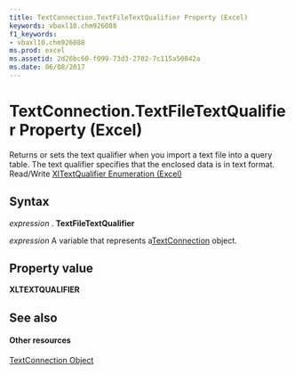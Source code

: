 ```yaml
---
title: TextConnection.TextFileTextQualifier Property (Excel)
keywords: vbaxl10.chm926088
f1_keywords:
- vbaxl10.chm926088
ms.prod: excel
ms.assetid: 2d26bc60-f099-73d3-2702-7c115a50042a
ms.date: 06/08/2017
---
```



# TextConnection.TextFileTextQualifier Property (Excel)

Returns or sets the text qualifier when you import a text file into a query table. The text qualifier specifies that the enclosed data is in text format. Read/Write [XlTextQualifier Enumeration (Excel)](xltextqualifier-enumeration-excel.md)


## Syntax

 _expression_ . **TextFileTextQualifier**

 _expression_ A variable that represents a[TextConnection](Excel.textconnection.md) object.


## Property value

 **XLTEXTQUALIFIER**


## See also


#### Other resources



[TextConnection Object](Excel.textconnection.md)

